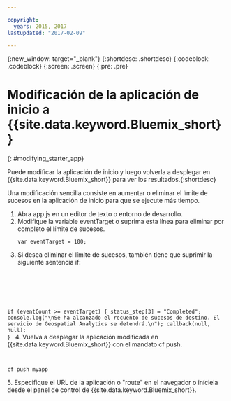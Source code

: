```yaml
---

copyright:
  years: 2015, 2017
lastupdated: "2017-02-09"

---
```


<!-- Attribute definitions --> 
{:new_window: target="_blank"}
{:shortdesc: .shortdesc}
{:codeblock: .codeblock}
{:screen: .screen}
{:pre: .pre}

# Modificación de la aplicación de inicio a {{site.data.keyword.Bluemix_short}}
{: #modifying_starter_app}

Puede modificar la aplicación de inicio y luego volverla a desplegar en {{site.data.keyword.Bluemix_short}} para ver los resultados.{:shortdesc}


Una modificación sencilla consiste en aumentar o eliminar el límite de sucesos en la aplicación de inicio para que se ejecute más tiempo.

1. Abra app.js en un editor de texto o entorno de desarrollo.
2. Modifique la variable eventTarget o suprima esta línea para eliminar por completo el límite de sucesos.
	 <pre><code>var eventTarget = 100;</code></pre>
3. Si desea eliminar el límite de sucesos, también tiene que suprimir la siguiente sentencia if:
	 <pre><code>  
if (eventCount >= eventTarget) {
status_step[3] = "Completed";
		    console.log("\nSe ha alcanzado el recuento de sucesos de destino. El servicio de Geospatial Analytics se detendrá.\n");
callback(null, null);
		    } 
	</code></pre> 
4. Vuelva a desplegar la aplicación modificada en {{site.data.keyword.Bluemix_short}} con el mandato cf push.
	 <pre><code>  
	cf push myapp
	</code></pre>
5. Especifique el URL de la aplicación o "route" en el navegador o iníciela desde el panel de control de {{site.data.keyword.Bluemix_short}}.
